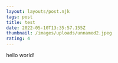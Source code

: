 ```yaml
---
layout: layouts/post.njk
tags: post
title: test
date: 2022-05-10T13:35:57.155Z
thumbnail: /images/uploads/unnamed2.jpeg
rating: 4
---
```


hello world!
